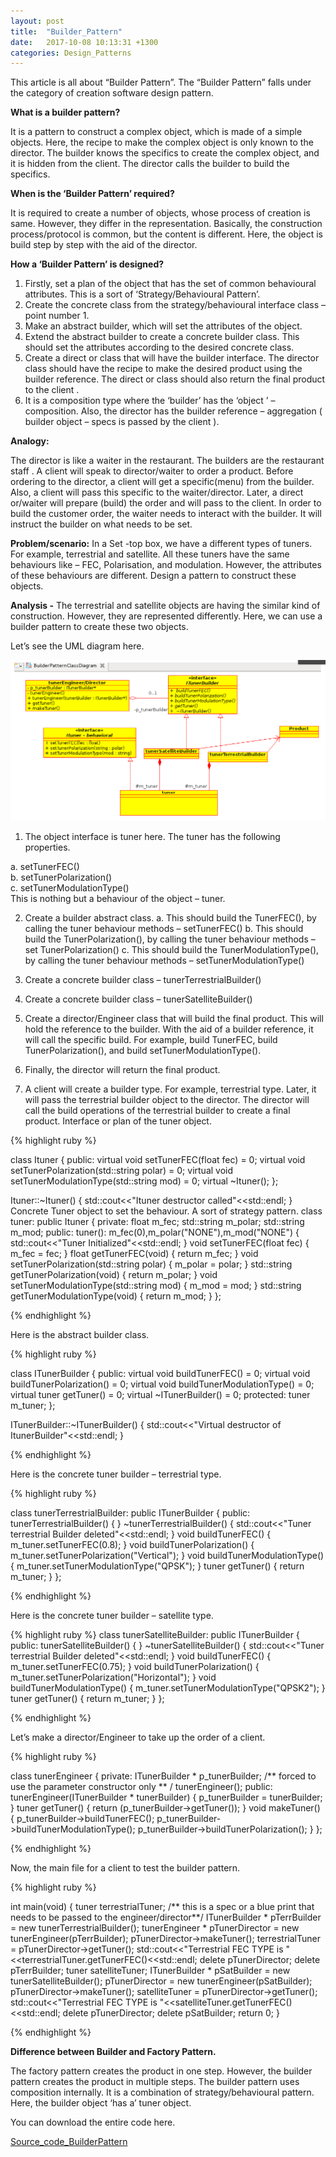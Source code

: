 ```yaml
---
layout: post
title:  "Builder_Pattern"
date:   2017-10-08 10:13:31 +1300
categories: Design_Patterns
---
```


This article is all about “Builder Pattern”. The “Builder Pattern” falls under
the category of creation software design pattern.

**What is a builder pattern?**

It is a pattern to construct a complex object, which is made of a simple
objects. Here, the recipe to make the complex object is only known to the
director. The builder knows the specifics to create the complex object, and it
is hidden from the client. The director calls the builder to build the
specifics.

**When is the ‘Builder Pattern’ required?**

It is required to create a number of objects, whose process of creation is
same. However, they differ in the representation. Basically, the construction
process/protocol is common, but the content is different. Here, the object is
build step by step with the aid of the director.

**How a ‘Builder Pattern’ is designed?**

1. Firstly, set a plan of the object that has the set of common behavioural
attributes. This is a sort of ‘Strategy/Behavioural Pattern’.
2. Create the concrete class from the strategy/behavioural interface class –
point number 1.
3. Make an abstract builder, which will set the attributes of the object.
4. Extend the abstract builder to create a concrete builder class. This should
set the attributes according to the desired concrete class.
5. Create a direct or class that will have the builder interface. The director
class should have the recipe to make the desired product using the builder
reference. The direct or class should also return the final product to the client .
6. It is a composition type where the ‘builder’ has the ‘object ’ – composition.
Also, the director has the builder reference – aggregation ( builder object –
specs is passed by the client ).

**Analogy:**

The director is like a waiter in the restaurant. The builders are the restaurant
staff . A client will speak to director/waiter to order a product. Before
ordering to the director, a client will get a specific(menu) from the builder.
Also, a client will pass this specific to the waiter/director.
Later, a direct or/waiter will prepare (build) the order and will pass to the
client. In order to build the customer order, the waiter needs to interact with
the builder. It will instruct the builder on what needs to be set.

**Problem/scenario:** In a Set -top box, we have a different types of tuners.
For example, terrestrial and satellite. All these tuners have the same
behaviours like – FEC, Polarisation, and modulation. However, the attributes
of these behaviours are different. Design a pattern to construct these objects.

**Analysis -** The terrestrial and satellite objects are having the similar
kind of construction. However, they are represented differently. Here, we can
use a builder pattern to create these two objects.

Let’s see the UML diagram here.

<img src="/assets/img/Builder_Pattern_UML.png" alt="Builder_Pattern_UML">

1. The object interface is tuner here. The tuner has the following properties.

a. setTunerFEC() <br>
b. setTunerPolarization() <br>
c. setTunerModulationType() <br>
This is nothing but a behaviour of the object – tuner.

2. Create a builder abstract class.
a. This should build the TunerFEC(), by calling the tuner behaviour methods –
setTunerFEC()
b. This should build the TunerPolarization(), by calling the tuner behaviour
methods – set TunerPolarization()
c. This should build the TunerModulationType(), by calling the tuner behaviour
methods – setTunerModulationType()
3. Create a concrete builder class – tunerTerrestrialBuilder()
4. Create a concrete builder class – tunerSatelliteBuilder()
5. Create a director/Engineer class that will build the final product. This will
hold the reference to the builder. With the aid of a builder reference, it will
call the specific build. For example, build TunerFEC, build
TunerPolarization(), and build setTunerModulationType().

6. Finally, the director will return the final product.

7. A client will create a builder type. For example, terrestrial type.
Later, it will pass the terrestrial builder object to the director. The director
will call the build operations of the terrestrial builder to create a final product.
Interface or plan of the tuner object.

{% highlight ruby %}

  class Ituner
  {
  public:
    virtual void setTunerFEC(float fec) = 0;
    virtual void setTunerPolarization(std::string polar) = 0;
    virtual void setTunerModulationType(std::string mod) = 0;
    virtual ~Ituner();
  };

  Ituner::~Ituner()
  {
    std::cout<<"Ituner destructor called"<<std::endl;
  }
    Concrete Tuner object to set the behaviour. A sort of strategy pattern.
    class tuner: public Ituner
    {
      private:
        float m_fec;
        std::string m_polar;
        std::string m_mod;
      public:
          tuner(): m_fec(0),m_polar("NONE"),m_mod("NONE")
          {
            std::cout<<"Tuner Initialized"<<std::endl;
          }
          void setTunerFEC(float fec)
          {
            m_fec = fec;
          }
          float getTunerFEC(void)
          {
            return m_fec;
          }
          void setTunerPolarization(std::string polar)
          {
            m_polar = polar;
          }
          std::string getTunerPolarization(void)
          {
            return m_polar;
          }
          void setTunerModulationType(std::string mod)
          {
            m_mod = mod;
          }
          std::string getTunerModulationType(void)
          {
            return m_mod;
          }
  };

  {% endhighlight %}

  Here is the abstract builder class.

  {% highlight ruby %}

  class ITunerBuilder
  {
    public:
      virtual void buildTunerFEC() = 0;
      virtual void buildTunerPolarization() = 0;
      virtual void buildTunerModulationType() = 0;
      virtual tuner getTuner() = 0;
      virtual ~ITunerBuilder() = 0;
    protected:
      tuner m_tuner;
  };

  ITunerBuilder::~ITunerBuilder()
  {
    std::cout<<"Virtual destructor of ItunerBuilder"<<std::endl;
  }

  {% endhighlight %}

  Here is the concrete tuner builder – terrestrial type.

  {% highlight ruby %}

  class tunerTerrestrialBuilder: public ITunerBuilder
  {
    public:
      tunerTerrestrialBuilder()
      {
      }
      ~tunerTerrestrialBuilder()
      {
        std::cout<<"Tuner terrestrial Builder deleted"<<std::endl;
      }
      void buildTunerFEC()
      {
        m_tuner.setTunerFEC(0.8);
      }
      void buildTunerPolarization()
      {
        m_tuner.setTunerPolarization("Vertical");
      }
      void buildTunerModulationType()
      {
        m_tuner.setTunerModulationType("QPSK");
      }
      tuner getTuner()
      {
        return m_tuner;
      }
  };

{% endhighlight %}

Here is the concrete tuner builder – satellite type.

{% highlight ruby %}
class tunerSatelliteBuilder: public ITunerBuilder
{
  public:
    tunerSatelliteBuilder()
    {
    }
    ~tunerSatelliteBuilder()
    {
      std::cout<<"Tuner terrestrial Builder deleted"<<std::endl;
    }
    void buildTunerFEC()
    {
      m_tuner.setTunerFEC(0.75);
    }
    void buildTunerPolarization()
    {
      m_tuner.setTunerPolarization("Horizontal");
    }
    void buildTunerModulationType()
    {
      m_tuner.setTunerModulationType("QPSK2");
    }
    tuner getTuner()
    {
      return m_tuner;
    }
};

{% endhighlight %}

Let’s make a director/Engineer to take up the order of a client.

{% highlight ruby %}

class tunerEngineer
{
  private:
    ITunerBuilder * p_tunerBuilder;
    /** forced to use the parameter constructor only ** /
    tunerEngineer();
    public:
        tunerEngineer(ITunerBuilder * tunerBuilder)
        {
          p_tunerBuilder = tunerBuilder;
        }
        tuner getTuner()
        {
          return (p_tunerBuilder->getTuner());
        }
        void makeTuner()
        {
          p_tunerBuilder->buildTunerFEC();
          p_tunerBuilder->buildTunerModulationType();
          p_tunerBuilder->buildTunerPolarization();
        }
};

{% endhighlight %}

Now, the main file for a client to test the builder pattern.

{% highlight ruby %}

int main(void)
{
  tuner terrestrialTuner;
  /** this is a spec or a blue print that needs to be passed to the engineer/director**/
  ITunerBuilder * pTerrBuilder = new tunerTerrestrialBuilder();
  tunerEngineer * pTunerDirector = new tunerEngineer(pTerrBuilder);
  pTunerDirector->makeTuner();
  terrestrialTuner = pTunerDirector->getTuner();
  std::cout<<"Terrestrial FEC TYPE is "<<terrestrialTuner.getTunerFEC()<<std::endl;
  delete pTunerDirector;
  delete pTerrBuilder;
  tuner satelliteTuner;
  ITunerBuilder * pSatBuilder = new tunerSatelliteBuilder();
  pTunerDirector = new tunerEngineer(pSatBuilder);
  pTunerDirector->makeTuner();
  satelliteTuner = pTunerDirector->getTuner();
  std::cout<<"Terrestrial FEC TYPE is "<<satelliteTuner.getTunerFEC()<<std::endl;
  delete pTunerDirector;
  delete pSatBuilder;
  return 0;
}

{% endhighlight %}

**Difference between Builder and Factory Pattern.**

The factory pattern creates the product in one step. However, the builder
pattern creates the product in multiple steps. The builder pattern uses
composition internally. It is a combination of strategy/behavioural
pattern. Here, the builder object ‘has a’ tuner object.

You can download the entire code here.

[Source_code_BuilderPattern](https://drive.google.com/open?id=1ncwbzoSmpxX9x-tOjzeVTJ6iEqGbUtFT)
